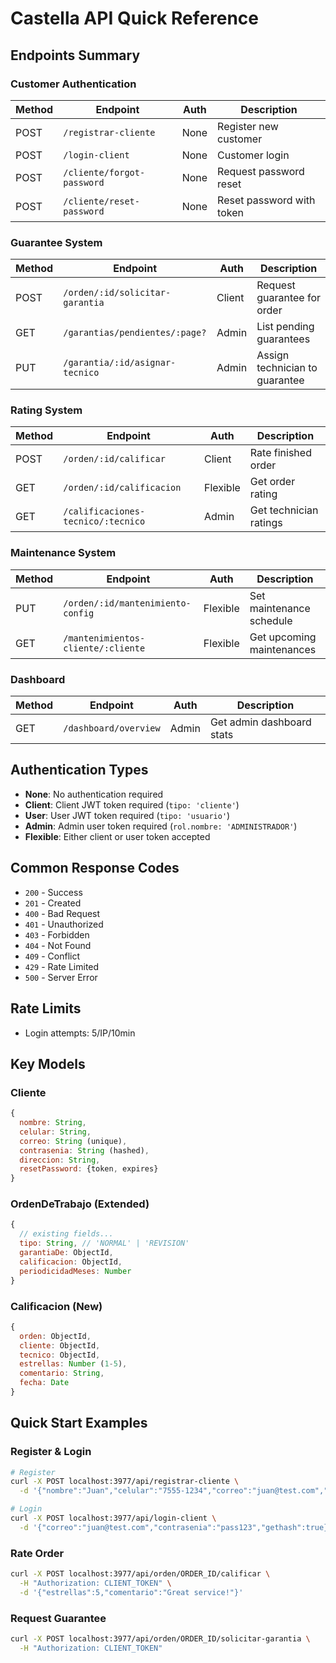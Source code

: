 # Castella API Quick Reference

## Endpoints Summary

### Customer Authentication
| Method | Endpoint | Auth | Description |
|--------|----------|------|-------------|
| POST | `/registrar-cliente` | None | Register new customer |
| POST | `/login-client` | None | Customer login |
| POST | `/cliente/forgot-password` | None | Request password reset |
| POST | `/cliente/reset-password` | None | Reset password with token |

### Guarantee System
| Method | Endpoint | Auth | Description |
|--------|----------|------|-------------|
| POST | `/orden/:id/solicitar-garantia` | Client | Request guarantee for order |
| GET | `/garantias/pendientes/:page?` | Admin | List pending guarantees |
| PUT | `/garantia/:id/asignar-tecnico` | Admin | Assign technician to guarantee |

### Rating System
| Method | Endpoint | Auth | Description |
|--------|----------|------|-------------|
| POST | `/orden/:id/calificar` | Client | Rate finished order |
| GET | `/orden/:id/calificacion` | Flexible | Get order rating |
| GET | `/calificaciones-tecnico/:tecnico` | Admin | Get technician ratings |

### Maintenance System
| Method | Endpoint | Auth | Description |
|--------|----------|------|-------------|
| PUT | `/orden/:id/mantenimiento-config` | Flexible | Set maintenance schedule |
| GET | `/mantenimientos-cliente/:cliente` | Flexible | Get upcoming maintenances |

### Dashboard
| Method | Endpoint | Auth | Description |
|--------|----------|------|-------------|
| GET | `/dashboard/overview` | Admin | Get admin dashboard stats |

## Authentication Types

- **None**: No authentication required
- **Client**: Client JWT token required (`tipo: 'cliente'`)
- **User**: User JWT token required (`tipo: 'usuario'`)
- **Admin**: Admin user token required (`rol.nombre: 'ADMINISTRADOR'`)
- **Flexible**: Either client or user token accepted

## Common Response Codes

- `200` - Success
- `201` - Created
- `400` - Bad Request
- `401` - Unauthorized
- `403` - Forbidden
- `404` - Not Found
- `409` - Conflict
- `429` - Rate Limited
- `500` - Server Error

## Rate Limits

- Login attempts: 5/IP/10min

## Key Models

### Cliente
```javascript
{
  nombre: String,
  celular: String,
  correo: String (unique),
  contrasenia: String (hashed),
  direccion: String,
  resetPassword: {token, expires}
}
```

### OrdenDeTrabajo (Extended)
```javascript
{
  // existing fields...
  tipo: String, // 'NORMAL' | 'REVISION'
  garantiaDe: ObjectId,
  calificacion: ObjectId,
  periodicidadMeses: Number
}
```

### Calificacion (New)
```javascript
{
  orden: ObjectId,
  cliente: ObjectId,
  tecnico: ObjectId,
  estrellas: Number (1-5),
  comentario: String,
  fecha: Date
}
```

## Quick Start Examples

### Register & Login
```bash
# Register
curl -X POST localhost:3977/api/registrar-cliente \
  -d '{"nombre":"Juan","celular":"7555-1234","correo":"juan@test.com","contrasenia":"pass123"}'

# Login
curl -X POST localhost:3977/api/login-client \
  -d '{"correo":"juan@test.com","contrasenia":"pass123","gethash":true}'
```

### Rate Order
```bash
curl -X POST localhost:3977/api/orden/ORDER_ID/calificar \
  -H "Authorization: CLIENT_TOKEN" \
  -d '{"estrellas":5,"comentario":"Great service!"}'
```

### Request Guarantee
```bash
curl -X POST localhost:3977/api/orden/ORDER_ID/solicitar-garantia \
  -H "Authorization: CLIENT_TOKEN"
``` 